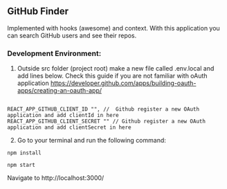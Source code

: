 ## GitHub Finder

Implemented with hooks (awesome) and context.
With this application you can search GitHub users and see their repos.


### Development Environment:

1. Outside src folder (project root) make a new file called .env.local and add lines below. Check this guide if you are not familiar with oAuth application https://developer.github.com/apps/building-oauth-apps/creating-an-oauth-app/
```

REACT_APP_GITHUB_CLIENT_ID "", //  Github register a new OAuth application and add clientId in here
REACT_APP_GITHUB_CLIENT_SECRET "" // Github register a new OAuth application and add clientSecret in here

```
2. Go to your terminal and run the following command:
```
npm install
```
```
npm start
```

Navigate to http://localhost:3000/
